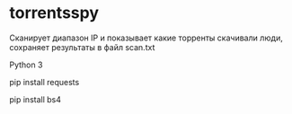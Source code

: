# torrentsspy

Сканирует диапазон IP и показывает какие торренты скачивали люди, сохраняет результаты в файл scan.txt

Python 3

pip install requests

pip install bs4
